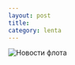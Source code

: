 ```yaml
---
layout: post
title: 
category: lenta
---
```

<!--more-->

<img alt="Новости флота"  src="data:image/;base64,">